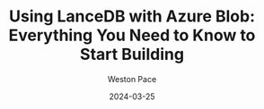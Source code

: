 ---
title: "Using LanceDB with Azure Blob: Everything You Need to Know to Start Building"
date: 2024-03-25
draft: false
featured: false
image: /assets/blog/using-lancedb-with-azure-blob-everything-you-need-to-know-to-start-building-7/using-lancedb-with-azure-blob-everything-you-need-to-know-to-start-building-7.png
description: "Explore using LanceDB with Azure Blob: everything you need to know to start building with practical insights and expert guidance from the LanceDB team."
author: Weston Pace
--- 